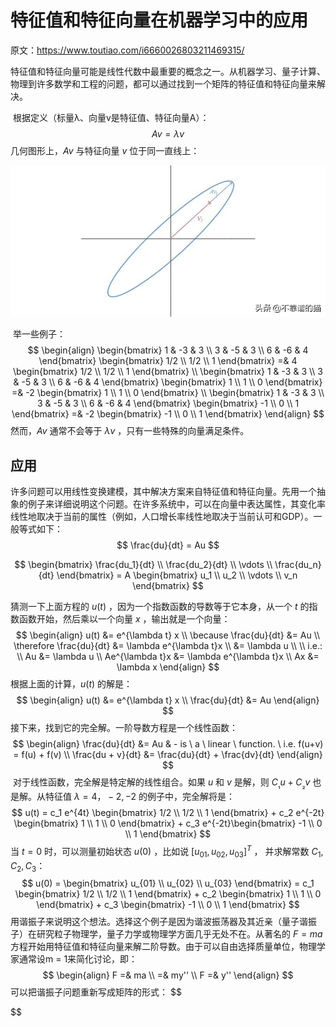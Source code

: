 # 特征值和特征向量在机器学习中的应用

原文：https://www.toutiao.com/i6660026803211469315/



​        特征值和特征向量可能是线性代数中最重要的概念之一。从机器学习、量子计算、物理到许多数学和工程的问题，都可以通过找到一个矩阵的特征值和特征向量来解决。

​        根据定义（标量λ、向量v是特征值、特征向量A）：
$$
Av = \lambda v
$$
几何图形上，$Av$ 与特征向量 $v$ 位于同一直线上：

<img src="./images/CharacteristicVector_In_ML/1.jpg" alt="1" style="zoom:80%;" />

​        举一些例子：
$$
\begin{align}
\begin{bmatrix}
1 & -3 & 3 \\
3 & -5 & 3 \\
6 & -6 & 4
\end{bmatrix}
\begin{bmatrix}
1/2 \\
1/2 \\
1
\end{bmatrix} =& 4
\begin{bmatrix}
1/2 \\
1/2 \\
1
\end{bmatrix} 
\\
\begin{bmatrix}
1 & -3 & 3 \\
3 & -5 & 3 \\
6 & -6 & 4
\end{bmatrix}
\begin{bmatrix}
1 \\
1 \\
0
\end{bmatrix} =& -2
\begin{bmatrix}
1 \\
1 \\
0
\end{bmatrix}
\\
\begin{bmatrix}
1 & -3 & 3 \\
3 & -5 & 3 \\
6 & -6 & 4
\end{bmatrix}
\begin{bmatrix}
-1 \\
0 \\
1
\end{bmatrix} =& -2
\begin{bmatrix}
-1 \\
0 \\
1
\end{bmatrix}
\end{align}
$$
然而，$Av$ 通常不会等于 $\lambda v$ ，只有一些特殊的向量满足条件。

## 应用

​        许多问题可以用线性变换建模，其中解决方案来自特征值和特征向量。先用一个抽象的例子来详细说明这个问题。在许多系统中，可以在向量中表达属性，其变化率线性地取决于当前的属性（例如，人口增长率线性地取决于当前认可和GDP）。一般等式如下：
$$
\frac{du}{dt} = Au
$$

$$
\begin{bmatrix}
\frac{du_1}{dt} \\
\frac{du_2}{dt} \\
\vdots \\
\frac{du_n}{dt}
\end{bmatrix} = A 
\begin{bmatrix}
u_1 \\
u_2 \\
\vdots \\
v_n
\end{bmatrix}
$$

猜测一下上面方程的 $u(t)$ ，因为一个指数函数的导数等于它本身，从一个 $t$ 的指数函数开始，然后乘以一个向量 $x$ ，输出就是一个向量：
$$
\begin{align}
u(t) &= e^{\lambda t} x \\
\because \frac{du}{dt} &= Au \\
\therefore \frac{du}{dt} &= \lambda e^{\lambda t}x \\
&= \lambda u \\
\\
i.e.: \\
Au &= \lambda u \\
Ae^{\lambda t}x &= \lambda e^{\lambda t}x \\
Ax &= \lambda x
\end{align}
$$
根据上面的计算，$u(t)$ 的解是：
$$
\begin{align}
u(t) &= e^{\lambda t} x \\
\frac{du}{dt} &= Au
\end{align}
$$
接下来，找到它的完全解。一阶导数方程是一个线性函数：
$$
\begin{align}
\frac{du}{dt} &= Au & - is \  a \ linear \  function. \  i.e. f(u+v) = f(u) + f(v) \\
\frac{du + v}{dt} &= \frac{du}{dt} + \frac{dv}{dt}
\end{align}
$$
​        对于线性函数，完全解是特定解的线性组合。如果 $u$ 和 $v$ 是解，则 $C_₁u + C_₂v$ 也是解。从特征值 $λ= 4，-2, -2$ 的例子中，完全解将是：
$$
u(t) = c_1 e^{4t} \begin{bmatrix} 1/2 \\ 1/2 \\ 1 \end{bmatrix} + c_2 e^{-2t} \begin{bmatrix} 1 \\ 1 \\ 0 \end{bmatrix} + c_3 e^{-2t}\begin{bmatrix} -1 \\ 0 \\ 1 \end{bmatrix}
$$
当 $t = 0$ 时，可以测量初始状态 $u(0)$ ，比如说 $[u_{01}, u_{02}, u_{03}]^T$ ， 并求解常数 $C_1, C_2, C_3$：
$$
u(0) = \begin{bmatrix} u_{01} \\ u_{02} \\ u_{03} \end{bmatrix} = c_1 \begin{bmatrix} 1/2 \\ 1/2 \\ 1 \end{bmatrix} + c_2 \begin{bmatrix} 1 \\ 1 \\ 0 \end{bmatrix} + c_3 \begin{bmatrix} -1 \\ 0 \\ 1 \end{bmatrix}
$$
​        用谐振子来说明这个想法。选择这个例子是因为谐波振荡器及其近亲（量子谐振子）在研究粒子物理学，量子力学或物理学方面几乎无处不在。从著名的 $F=ma$ 方程开始用特征值和特征向量来解二阶导数。由于可以自由选择质量单位，物理学家通常设m = 1来简化讨论，即：
$$
\begin{align}
F =& ma \\
=& my'' \\
F =& y''
\end{align}
$$
可以把谐振子问题重新写成矩阵的形式：
$$

$$
